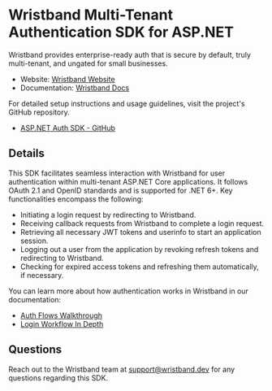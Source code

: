# Wristband Multi-Tenant Authentication SDK for ASP.NET

Wristband provides enterprise-ready auth that is secure by default, truly multi-tenant, and ungated for small businesses.

- Website: [Wristband Website](https://wristband.dev)
- Documentation: [Wristband Docs](https://docs.wristband.dev/)

For detailed setup instructions and usage guidelines, visit the project's GitHub repository.

- [ASP.NET Auth SDK - GitHub](https://github.com/wristband-dev/aspnet-auth)


## Details

This SDK facilitates seamless interaction with Wristband for user authentication within multi-tenant ASP.NET Core applications. It follows OAuth 2.1 and OpenID standards and is supported for .NET 6+. Key functionalities encompass the following:

- Initiating a login request by redirecting to Wristband.
- Receiving callback requests from Wristband to complete a login request.
- Retrieving all necessary JWT tokens and userinfo to start an application session.
- Logging out a user from the application by revoking refresh tokens and redirecting to Wristband.
- Checking for expired access tokens and refreshing them automatically, if necessary.

You can learn more about how authentication works in Wristband in our documentation:

- [Auth Flows Walkthrough](https://docs.wristband.dev/docs/auth-flows-and-diagrams)
- [Login Workflow In Depth](https://docs.wristband.dev/docs/login-workflow)

## Questions

Reach out to the Wristband team at <support@wristband.dev> for any questions regarding this SDK.

